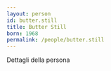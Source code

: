```yaml
---
layout: person
id: butter.still
title: Butter Still
born: 1968
permalink: /people/butter.still
---
```


Dettagli della persona 